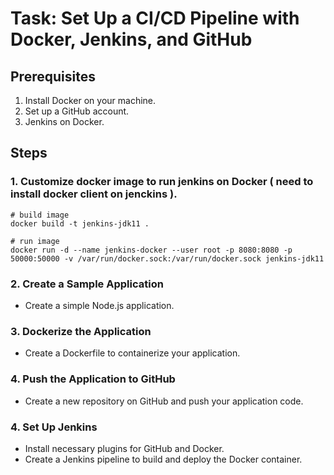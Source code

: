 # Task: Set Up a CI/CD Pipeline with Docker, Jenkins, and GitHub

## Prerequisites
1. Install Docker on your machine.
2. Set up a GitHub account.
3. Jenkins on Docker.

## Steps
### 1. Customize docker image to run jenkins on Docker ( need to install docker client on jenckins ).
    # build image 
    docker build -t jenkins-jdk11 .
    
    # run image
    docker run -d --name jenkins-docker --user root -p 8080:8080 -p 50000:50000 -v /var/run/docker.sock:/var/run/docker.sock jenkins-jdk11


### 2. Create a Sample Application
- Create a simple Node.js application.

### 3. Dockerize the Application
- Create a Dockerfile to containerize your application.

### 4. Push the Application to GitHub
- Create a new repository on GitHub and push your application code.

### 4. Set Up Jenkins
- Install necessary plugins for GitHub and Docker.
- Create a Jenkins pipeline to build and deploy the Docker container.


